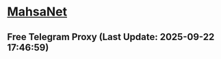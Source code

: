 
# [MahsaNet](https://t.me/mahsa_net)
## Free Telegram Proxy (Last Update: 2025-09-22 17:46:59)

    